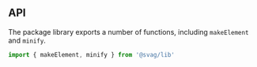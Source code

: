 
## API

The package library exports a number of functions, including `makeElement` and `minify`.

```js
import { makeElement, minify } from '@svag/lib'
```
